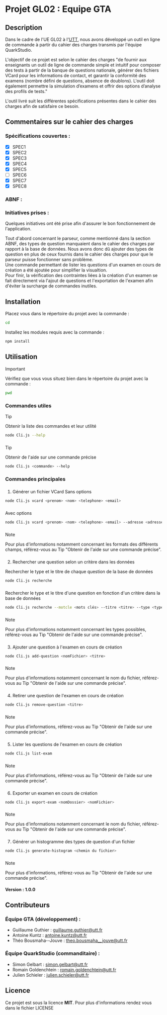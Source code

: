 # Projet GL02 : Equipe GTA

## Description

Dans le cadre de l'UE GL02 à l'[UTT](https://www.utt.fr/), nous avons développé un outil en ligne de commande à partir du cahier des charges transmis par l'équipe QuarkStudio.

L'objectif de ce projet est selon le cahier des charges "de fournir aux enseignants un outil de ligne de commande simple et intuitif pour composer des tests à partir de la banque de questions nationale, générer des fichiers VCard pour les informations de contact, et garantir la conformité des examens (nombre défini de questions, absence de doublons). L'outil doit également permettre la simulation d’examens et offrir des options d’analyse des profils de tests."

L'outil livré suit les différentes spécifications présentes dans le cahier des charges afin de satisfaire ce besoin.

## Commentaires sur le cahier des charges

### Spécifications couvertes :

- [x] SPEC1
- [x] SPEC2
- [x] SPEC3
- [x] SPEC4
- [x] SPEC5
- [ ] SPEC6
- [x] SPEC7
- [x] SPEC8

### ABNF :



### Initiatives prises :

Quelques initiatives ont été prise afin d'assurer le bon fonctionnement de l'application.

Tout d'abord concernant le parseur, comme mentionné dans la section ABNF, des types de question manquaient dans le cahier des charges par rapport à la base de données. Nous avons donc dû ajouter des types de question en plus de ceux fournis dans le cahier des charges pour que le parseur puisse fonctionner sans problème.  
Une commande permettant de lister les questions d'un examen en cours de création a été ajoutée pour simplifier la visualtion.  
Pour finir, la vérification des contraintes liées à la création d'un examen se fait directement via l'ajout de questions et l'exportation de l'examen afin d'éviter la surcharge de commandes inutiles.

## Installation

Placez vous dans le répertoire du projet avec la commande :

```bash
cd
```

Installez les modules requis avec la commande :

```bash
npm install
```

## Utilisation

> [!IMPORTANT]
> Vérifiez que vous vous situez bien dans le répertoire du projet avec la commande :

```bash
pwd
```
  
  
### Commandes utiles

> [!TIP]
> Obtenir la liste des commandes et leur utilité
```bash
node Cli.js --help
```
###
> [!TIP]
> Obtenir de l'aide sur une commande précise
```bash
node Cli.js <commande> --help
```
###
### Commandes principales
###
1.  Générer un fichier VCard
Sans options
```bash
node Cli.js vcard <prenom> <nom> <telephone> <email>
```
###
Avec options
```bash
node Cli.js vcard <prenom> <nom> <telephone> <email> --adresse <adresse> --output <nomFichier> --uri <uri>
```
###
> [!NOTE]
> Pour plus d'informations notamment concernant les formats des différents champs, référez-vous au Tip "Obtenir de l'aide sur une commande précise".
### 
2. Rechercher une question selon un critère dans les données
  
Rechercher le type et le titre de chaque question de la base de données
```bash
node Cli.js recherche
```
###
Rechercher le type et le titre d'une question en fonction d'un critère dans la base de données
```bash
node Cli.js recherche --motcle <mots clés> --titre <titre> --type <type>
```
###
> [!NOTE]
> Pour plus d'informations notamment concernant les types possibles, référez-vous au Tip "Obtenir de l'aide sur une commande précise".
###
3. Ajouter une question à l'examen en cours de création
```bash
node Cli.js add-question <nomFichier> <titre>
```
###
> [!NOTE]
> Pour plus d'informations notamment concernant le nom du fichier, référez-vous au Tip "Obtenir de l'aide sur une commande précise".
###
4. Retirer une question de l'examen en cours de création
```bash
node Cli.js remove-question <titre>
```
###
> [!NOTE]
> Pour plus d'informations, référez-vous au Tip "Obtenir de l'aide sur une commande précise".
###
5. Lister les questions de l'examen en cours de création
```bash
node Cli.js list-exam
```
###
> [!NOTE]
> Pour plus d'informations, référez-vous au Tip "Obtenir de l'aide sur une commande précise".
###
6. Exporter un examen en cours de création
```bash
node Cli.js export-exam <nomDossier> <nomFichier>
```
###
> [!NOTE]
> Pour plus d'informations notamment concernant le nom du fichier, référez-vous au Tip "Obtenir de l'aide sur une commande précise".
###
7. Générer un histogramme des types de question d'un fichier
```bash
node Cli.js generate-histogram <chemin du fichier>
```
###
> [!NOTE]
> Pour plus d'informations, référez-vous au Tip "Obtenir de l'aide sur une commande précise".
  

#### Version : **1.0.0**


## Contributeurs

### Équipe **GTA** (développement) :

- Guillaume Guthier : <guillaume.guthier@utt.fr>
- Antoine Kuntz : <antoine.kuntz@utt.fr>
- Théo Bousmaha--Jouve : <theo.bousmaha__jouve@utt.fr>

### Équipe **QuarkStudio** (commanditaire) :

- Simon Gelbart : <simon.gelbart@utt.fr>
- Romain Goldenchtein : <romain.goldenchtein@utt.fr>
- Julien Schieler : <julien.schieler@utt.fr>

## Licence

Ce projet est sous la licence **MIT**. Pour plus d'informations rendez vous dans le fichier LICENSE